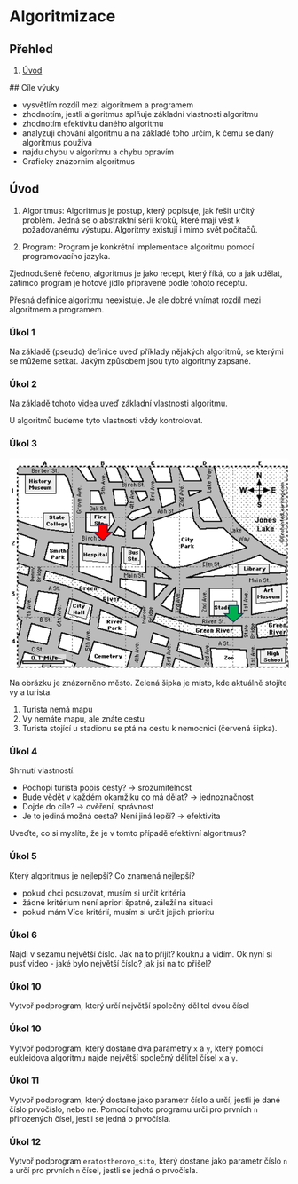 # Algoritmizace
## Přehled

1. [Úvod](#úvod)

## Cíle výuky

- vysvětlím rozdíl mezi algoritmem a programem
- zhodnotím, jestli algoritmus splňuje základní vlastnosti algoritmu
- zhodnotím efektivitu daného algoritmu
- analyzuji chování algoritmu a na základě toho určím, k čemu se daný algoritmus používá
- najdu chybu v algoritmu a chybu opravím
- Graficky znázornim algoritmus

## Úvod

1. Algoritmus:
   Algoritmus je postup, který popisuje, jak řešit určitý problém. Jedná se o abstraktní sérii kroků, které mají vést k požadovanému výstupu. Algoritmy existují i mimo svět počítačů.

2. Program:
   Program je konkrétní implementace algoritmu pomocí programovacího jazyka.

Zjednodušeně řečeno, algoritmus je jako recept, který říká, co a jak udělat, zatímco program je hotové jídlo připravené podle tohoto receptu.

Přesná definice algoritmu neexistuje. Je ale dobré vnímat rozdíl mezi algoritmem a programem.

### Úkol 1

Na základě (pseudo) definice uveď příklady nějakých algoritmů, se kterými se můžeme setkat. Jakým způsobem jsou tyto algoritmy zapsané.

### Úkol 2

Na základě tohoto [videa](https://www.youtube.com/watch?v=nUHbVRSLlEs) uveď základní vlastnosti algoritmu.

U algoritmů budeme tyto vlastnosti vždy kontrolovat.

### Úkol 3

![map](../images/map.png)

Na obrázku je znázorněno město. Zelená šipka je místo, kde aktuálně stojíte vy a turista.

1. Turista nemá mapu
2. Vy nemáte mapu, ale znáte cestu
3. Turista stojící u stadionu se ptá na cestu k nemocnici (červená šipka).

### Úkol 4

Shrnutí vlastností:

- Pochopí turista popis cesty? → srozumitelnost
- Bude vědět v každém okamžiku co má dělat? → jednoznačnost
- Dojde do cíle? → ověření, správnost
- Je to jediná možná cesta? Není jiná lepší? → efektivita

Uveďte, co si myslíte, že je v tomto případě efektivní algoritmus?

### Úkol 5

Který algoritmus je nejlepší? Co znamená nejlepší?

- pokud chci posuzovat, musím si určit kritéria
- žádné kritérium není apriori špatné, záleží na situaci
- pokud mám Více kritérií, musím si určit jejich prioritu

### Úkol 6

Najdi v sezamu největší číslo. Jak na to přijít? kouknu a vidím. Ok nyní si pusť video - jaké bylo největší číslo? jak jsi na to přišel?

### Úkol 10

Vytvoř podprogram, který určí největší společný dělitel dvou čísel

### Úkol 10

Vytvoř podprogram, který dostane dva parametry `x` a `y`, který pomocí eukleidova algoritmu najde největší společný dělitel čísel `x` a `y`.

### Úkol 11

Vytvoř podprogram, který dostane jako parametr číslo a určí, jestli je dané číslo prvočíslo, nebo ne. Pomocí tohoto programu urči pro prvních `n` přirozených čísel, jestli se jedná o prvočísla.

### Úkol 12

Vytvoř podprogram `eratosthenovo_sito`, který dostane jako parametr číslo `n` a určí pro prvních `n` čísel, jestli se jedná o prvočísla.
